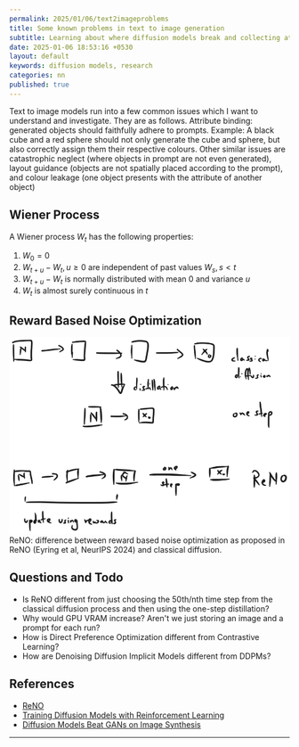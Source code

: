 ```yaml
---
permalink: 2025/01/06/text2imageproblems
title: Some known problems in text to image generation
subtitle: Learning about where diffusion models break and collecting attempts at solutions
date: 2025-01-06 18:53:16 +0530
layout: default
keywords: diffusion models, research
categories: nn
published: true
---
```


Text to image models run into a few common issues which I want to understand and investigate. They are as follows. Attribute binding: generated objects should faithfully adhere to prompts. Example: A black cube and a red sphere should not only generate the cube and sphere, but also correctly assign them their respective colours. Other similar issues are catastrophic neglect (where objects in prompt are not even generated), layout guidance (objects are not spatially placed according to the prompt), and colour leakage (one object presents with the attribute of another object)

## Wiener Process

A Wiener process $W_t$ has the following properties:

1. $W_0=0$
2. $W_{t+u}-W_t, u\ge0$ are independent of past values $W_s,s\lt t$
3. $W_{t+u}-W_t$ is normally distributed with mean $0$ and variance $u$
4. $W_t$ is almost surely continuous in $t$

## Reward Based Noise Optimization

<div class='figure'>
    <img src="/assets/images/250106.png"/>
    <div class='caption'>
        <span class='caption-label'>ReNO:</span> difference between reward based noise optimization as proposed in ReNO (Eyring et al, NeurIPS 2024) and classical diffusion.
    </div>
</div>

## Questions and Todo

- Is ReNO different from just choosing the 50th/nth time step from the classical diffusion process and then using the one-step distillation?
- Why would GPU VRAM increase? Aren't we just storing an image and a prompt for each run?
- How is Direct Preference Optimization different from Contrastive Learning?
- How are Denoising Diffusion Implicit Models different from DDPMs?

## References

- [ReNO](https://arxiv.org/abs/2406.04312)
- [Training Diffusion Models with Reinforcement Learning](https://rl-diffusion.github.io/)
- [Diffusion Models Beat GANs on Image Synthesis](https://arxiv.org/abs/2105.05233)

---
